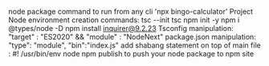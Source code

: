 node package command to run from any cli 'npx bingo-calculator'
Project Node environment creation commands:
 tsc --init
 tsc
 npm init -y
 npm i @types/node -D
 npm install inquirer@9.2.23
Tsconfig manipulation: "target" : "ES2020" &&  "module" : "NodeNext" 
package.json manipulation: "type": "module",    "bin":"index.js"
add shabang statement on top of main file : #! /usr/bin/env node
npm publish to push your node package to npm site